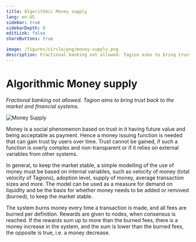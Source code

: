 ```yaml
---
title: Algorithmic Money supply
lang: en-US
sidebar: true
sidebarDepth: 0
editLink: false
shareButtons: true

image: /figures/circle/png/money-supply.png
description: Fractional banking not allowed. Tagion aims to bring trust back to the market and financial systems.
---
```


# Algorithmic Money supply

_Fractional banking not allowed. Tagion aims to bring trust back to the market and financial systems._

<img data-src="/figures/circle/money-supply.svg" loading="lazy"  alt="Money Supply" class="wiki-image-figure lazy"/>

Money is a social phenomenon based on trust in it having future value and being acceptable as payment. Hence a money issuing function is needed that can gain trust by users over time. Trust cannot be gained, if such a function is overly complex and non-transparent or if it relies on external variables from other systems. 

In general, to keep the market stable, a simple modelling of the use of money must be based on internal variables, such as velocity of money (total velocity of Tagions), adoption level, supply of money, average transaction sizes and more. The model can be used as a measure for demand on liquidity and be the basis for whether money needs to be added or removed (burned), to keep the market stable.  

The system burns money every time a transaction is made, and all fees are burned per definition. Rewards are given to nodes, when consensus is reached. If the rewards sum up to more than the burned fees, there is a money increase in the system, and the sum is lower than the burned fees, the opposite is true, i.e. a money decrease. 

